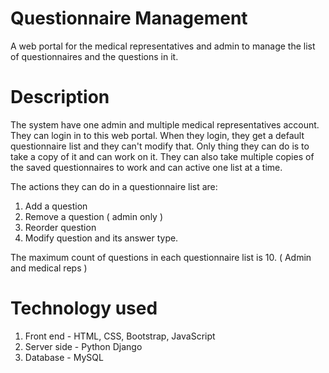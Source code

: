 # Questionnaire Management

A web portal for the medical representatives and admin to manage the list of questionnaires and the questions in it.

# Description

The system have one admin and multiple medical representatives account. They can login in to this web portal. When they login, they get a default questionnaire list and they can't modify that. Only thing they can do is to take a copy of it and can work on it. They can also take multiple copies of the saved questionnaires to work and can active one list at a time.

The actions they can do in a questionnaire list are:

1. Add a question
2. Remove a question ( admin only )
3. Reorder question
4. Modify question and its answer type.

The maximum count of questions in each questionnaire list is 10. ( Admin and medical reps )

# Technology used

1. Front end - HTML, CSS, Bootstrap, JavaScript
2. Server side - Python Django
3. Database - MySQL
